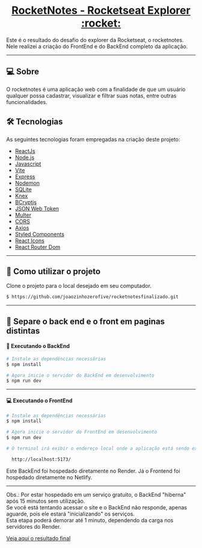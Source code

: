 <p align="center">
  <h1 align="center"><a href="https://rocketnotesjvmr.netlify.app/">RocketNotes - Rocketseat Explorer :rocket: </a></h1>
</p>


Este é o resultado do desafio do explorer da Rocketseat, o rocketnotes.
<br>
Nele realizei a criação do FrontEnd e do BackEnd completo da aplicação.

___

## 💻 Sobre
O rocketnotes é uma aplicação web com a finalidade de que um usuário qualquer possa cadastrar, visualizar e filtrar suas notas, entre outras funcionalidades.


## 🛠 Tecnologias

As seguintes tecnologias foram empregadas na criação deste projeto:

- [ReactJs](https://reactjs.org)
- [Node.js](https://nodejs.org/en/)
- [Javascript](https://developer.mozilla.org/pt-BR/docs/Web/JavaScript)
- [Vite](https://vitejs.dev/)
- [Express](https://expressjs.com)
- [Nodemon](https://nodemon.io/)
- [SQLite](https://www.sqlite.org/index.html)
- [Knex](https://knexjs.org/)
- [BCryptjs](https://www.npmjs.com/package/bcryptjs)
- [JSON Web Token](https://www.npmjs.com/package/jsonwebtoken)
- [Multer](https://www.npmjs.com/package/multer)
- [CORS](https://www.npmjs.com/package/cors)
- [Axios](https://www.npmjs.com/package/axios)
- [Styled Components](https://styled-components.com/)
- [React Icons](https://react-icons.github.io/react-icons/)
- [React Router Dom](https://react-icons.github.io/react-icons/)

___

## 🚀 Como utilizar o projeto 

Clone o projeto para o local desejado em seu computador.

```bash
$ https://github.com/joaozinhozerofive/rocketnotesfinalizado.git
```
___
## 🚀 Separe o back end e o front em paginas distintas

#### 🚧 Executando o BackEnd
```bash
# Instale as dependências necessárias
$ npm install

# Agora inicie o servidor do BackEnd em desenvolvimento
$ npm run dev
```
___

#### 💻 Executando o FrontEnd
```bash
# Instale as dependências necessárias
$ npm install

# Agora inicie o servidor do FrontEnd em desenvolvimento 
$ npm run dev

# O terminal irá exibir o endereço local onde a aplicação está sendo executada. Basta digitar o mesmo endereço em seu navegador preferido. O endereço usado na criação do projeto foi este:

  http://localhost:5173/
```



Este BackEnd foi hospedado diretamente no Render.
Já o Frontend foi hospedado diretamente no Netlify.

___
Obs.: Por estar hospedado em um serviço gratuito, o BackEnd "hiberna" após 15 minutos sem utilização.
<br>
Se você está tentando acessar o site e o BackEnd não responde, apenas aguarde, pois ele estará "inicializando" os serviços.
<br>
Esta etapa poderá demorar até 1 minuto, dependendo da carga nos servidores do Render.

[Veja aqui o resultado final](https://rocketnotesjvmr.netlify.app/)
